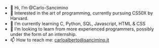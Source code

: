 - 👋 Hi, I’m @Carlo-Sancimino
- 👀 Interested in the art of programming, currently pursuing CS50X by Harvard.
- 🌱 I’m currently learning C, Python, SQL, Javascript, HTML & CSS
- 💞️ I’m looking to learn from more experienced programmers, possibly under the form of an internship.
- 📫 How to reach me: carloalberto@sancimino.it

<!---
Carlo-Sancimino/Carlo-Sancimino is a ✨ special ✨ repository because its `README.md` (this file) appears on your GitHub profile.
You can click the Preview link to take a look at your changes.
--->
